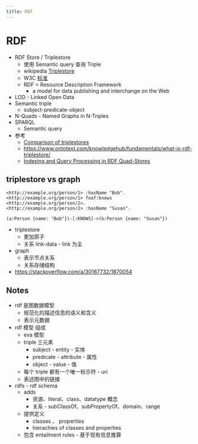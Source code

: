 ```yaml
---
title: RDF
---
```


# RDF

- RDF Store / Triplestore
  - 使用 Semantic query 查询 Triple
  - wikipedia [Triplestore](https://en.wikipedia.org/wiki/Triplestore)
  - W3C [标准](https://www.w3.org/RDF/)
  - RDF = Resource Description Framework
    - a model for data publishing and interchange on the Web
- LOD - Linked Open Data
- Semantic triple
  - subject-predicate-object
- N-Quads - Named Graphs in N-Triples
- SPARQL
  - Semantic query
- 参考
  - [Comparison of triplestores](https://en.wikipedia.org/wiki/Comparison_of_triplestores)
  - https://www.ontotext.com/knowledgehub/fundamentals/what-is-rdf-triplestore/
  - [Indexing and Query Processing in RDF Quad-Stores](https://repository.iiitd.edu.in/xmlui/bitstream/handle/123456789/703/Jyoti_PhD1103.pdf)

## triplestore vs graph

```
<http://example.org/person/1> :hasName "Bob".
<http://example.org/person/1> foaf:knows <http://example.org/person/2>.
<http://example.org/person/2> :hasName "Susan".
```

```
(a:Person {name: "Bob"})-[:KNOWS]->(b:Person {name: "Susan"})
```

- triplestore
  - 更加原子
  - 关系 link-data - link 为主
- graph
  - 表示节点关系
  - 关系存储结构
- https://stackoverflow.com/a/30167732/1870054

## Notes

- rdf 是图数据模型
  - 规范化的描述信息的语义和含义
  - 表示元数据
- rdf 模型 组成
  - eva 模型
  - triple 三元素
    - subject - entity - 实体
    - predicate - attribute - 属性
    - object - value - 值
  - 每个 triple 都有一个唯一标示符 - uri
  - 表述图中的链接
- rdfs - rdf schema
  - adds
    - 资源、literal、class、datatype 概念
    - 关系 - subClassOf、subPropertyOf、domain、range
  - 提供定义
    - classes 、 properties
    - hierachies of classes and properties
  - 包含 entailment rules - 基于现有信息推算

